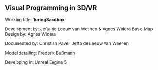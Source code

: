 ## Visual Programming in 3D/VR
Working title: **TuringSandbox**

Development by: Jefta de Leeuw van Weenen & Agnes Widera
Basic Map  Design by: Agnes Widera

Documented by: Christian Pavel, Jefta de Leeuw van Weenen

Model detailing: Frederik Bußmann

Developing in: Unreal Engine 5

